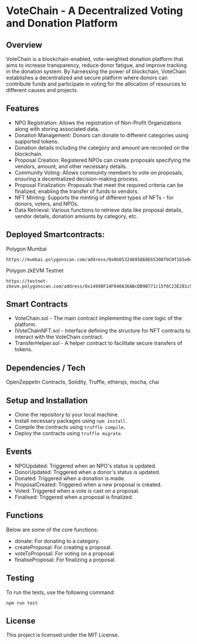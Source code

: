 # VoteChain - A Decentralized Voting and Donation Platform

## Overview
VoteChain is a blockchain-enabled, vote-weighted donation platform that aims to increase transparency, reduce donor fatigue, and improve tracking in the donation system. By harnessing the power of blockchain, VoteChain establishes a decentralized and secure platform where donors can contribute funds and participate in voting for the allocation of resources to different causes and projects.

## Features
 - NPO Registration: Allows the registration of Non-Profit Organizations along with storing associated data.
 - Donation Management: Donors can donate to different categories using supported tokens. 
 - Donation details including the category and amount are recorded on the blockchain.
 - Proposal Creation: Registered NPOs can create proposals specifying the vendors, amount, and other necessary details.
 - Community Voting: Allows community members to vote on proposals, ensuring a decentralized decision-making process.
 - Proposal Finalization: Proposals that meet the required criteria can be finalized, enabling the transfer of funds to vendors.
 - NFT Minting: Supports the minting of different types of NFTs - for donors, voters, and NPOs.
 - Data Retrieval: Various functions to retrieve data like proposal details, vendor details, donation amounts by category, etc.

## Deployed Smartcontracts:
Polygon Mumbai
```
https://mumbai.polygonscan.com/address/0x0b85324695860E65308fbC0f165e0404e8d3b05A
```

Polygon zkEVM Testnet
```
https://testnet-zkevm.polygonscan.com/address/0x14998F14F040A36ABcDB9B771c15f6C23E281c51
```

## Smart Contracts
 - VoteChain.sol - The main contract implementing the core logic of the platform.
 - IVoteChainNFT.sol - Interface defining the structure for NFT contracts to interact with the VoteChain contract.
 - TransferHelper.sol - A helper contract to facilitate secure transfers of tokens.

## Dependencies / Tech
OpenZeppelin Contracts, Solidity, Truffle, ethersjs, mocha, chai


## Setup and Installation
 - Clone the repository to your local machine.
 - Install necessary packages using `npm install`.
 - Compile the contracts using `truffle compile`.
 - Deploy the contracts using `truffle migrate`.

## Events
 - NPOUpdated: Triggered when an NPO's status is updated.
 - DonorUpdated: Triggered when a donor's status is updated.
 - Donated: Triggered when a donation is made.
 - ProposalCreated: Triggered when a new proposal is created.
 - Voted: Triggered when a vote is cast on a proposal.
 - Finalised: Triggered when a proposal is finalized.

## Functions
Below are some of the core functions:

 - donate: For donating to a category.
 - createProposal: For creating a proposal.
 - voteToProposal: For voting on a proposal.
 - finaliseProposal: For finalizing a proposal.

## Testing
To run the tests, use the following command:
```
npm run test
```

## License
This project is licensed under the MIT License.